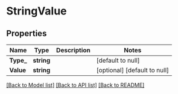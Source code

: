 # StringValue

## Properties
Name | Type | Description | Notes
------------ | ------------- | ------------- | -------------
**Type_** | **string** |  | [default to null]
**Value** | **string** |  | [optional] [default to null]

[[Back to Model list]](../README.md#documentation-for-models) [[Back to API list]](../README.md#documentation-for-api-endpoints) [[Back to README]](../README.md)


